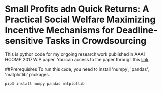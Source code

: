 # Small Profits adn Quick Returns: A Practical Social Welfare Maximizing Incentive Mechanisms for Deadline-sensitive Tasks in Crowdsourcing
This is python code for my ongoing research work published in AAAI HCOMP 2017 WiP paper. You can access to the paper through this [link](https://arxiv.org/abs/1707.00018).

##Prerequisites
To run this code, you need to install 'numpy', 'pandas', 'matplotlib' packages.
```
pip3 install numpy pandas matplotlib
```

